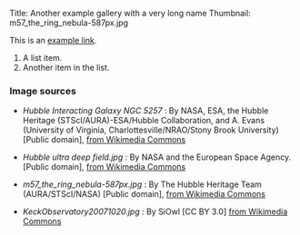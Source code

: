 Title: Another example gallery with a very long name
Thumbnail: m57_the_ring_nebula-587px.jpg


This is an [example link](http://example.com/ "With a Title").


1. A list item.
2. Another item in the list.

### Image sources

- *Hubble Interacting Galaxy NGC 5257* : By NASA, ESA, the Hubble Heritage
  (STScI/AURA)-ESA/Hubble Collaboration, and A. Evans (University of Virginia,
  Charlottesville/NRAO/Stony Brook University) [Public domain], <a
  href="https://commons.wikimedia.org/wiki/File:Hubble_Interacting_Galaxy_NGC_5257_(2008-04-24).jpg">
  from Wikimedia Commons</a>

- *Hubble ultra deep field.jpg* : By NASA and the European Space Agency.
  [Public domain], <a
  href="https://commons.wikimedia.org/wiki/File%3AHubble_ultra_deep_field.jpg">
  from Wikimedia Commons</a>

- *m57_the_ring_nebula-587px.jpg* : By The Hubble Heritage Team
  (AURA/STScI/NASA) [Public domain], <a
  href="https://commons.wikimedia.org/wiki/File%3AM57_The_Ring_Nebula.JPG">
  from Wikimedia Commons</a>

- *KeckObservatory20071020.jpg* : By SiOwl [CC BY 3.0] <a
  href="https://commons.wikimedia.org/wiki/File:KeckObservatory20071020.jpg">
  from Wikimedia Commons</a>

